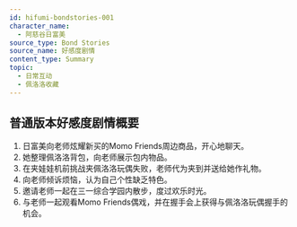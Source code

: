 ```yaml
---
id: hifumi-bondstories-001
character_name:
  - 阿慈谷日富美
source_type: Bond Stories
source_name: 好感度剧情
content_type: Summary
topic:
  - 日常互动
  - 佩洛洛收藏
---
```

## 普通版本好感度剧情概要
1. 日富美向老师炫耀新买的Momo Friends周边商品，开心地聊天。
2. 她整理佩洛洛背包，向老师展示包内物品。
3. 在夹娃娃机前挑战夹佩洛洛玩偶失败，老师代为夹到并送给她作礼物。
4. 向老师倾诉烦恼，认为自己个性缺乏特色。
5. 邀请老师一起在三一综合学园内散步，度过欢乐时光。
6. 与老师一起观看Momo Friends偶戏，并在握手会上获得与佩洛洛玩偶握手的机会。